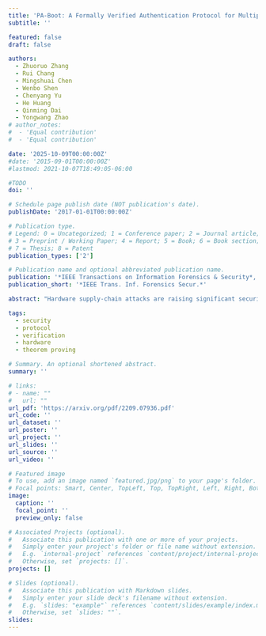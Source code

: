 ```yaml
---
title: 'PA-Boot: A Formally Verified Authentication Protocol for Multiprocessor Secure Boot under Hardware Supply-chain Attacks'
subtitle: ''

featured: false
draft: false

authors:
  - Zhuoruo Zhang
  - Rui Chang
  - Mingshuai Chen
  - Wenbo Shen
  - Chenyang Yu
  - He Huang
  - Qinming Dai
  - Yongwang Zhao
# author_notes:
#  - 'Equal contribution'
#  - 'Equal contribution'

date: '2025-10-09T00:00:00Z'
#date: '2015-09-01T00:00:00Z'
#lastmod: 2021-10-07T18:49:05-06:00

#TODO
doi: ''

# Schedule page publish date (NOT publication's date).
publishDate: '2017-01-01T00:00:00Z'

# Publication type.
# Legend: 0 = Uncategorized; 1 = Conference paper; 2 = Journal article;
# 3 = Preprint / Working Paper; 4 = Report; 5 = Book; 6 = Book section;
# 7 = Thesis; 8 = Patent
publication_types: ['2']

# Publication name and optional abbreviated publication name.
publication: '*IEEE Transactions on Information Forensics & Security*, xx'
publication_short: '*IEEE Trans. Inf. Forensics Secur.*'

abstract: "Hardware supply-chain attacks are raising significant security threats to the boot process of multiprocessor systems. In this paper, we investigate critical stages of the multiprocessor system boot process and identify a new, prevalent hardware supply-chain attack surface that can bypass secure boot due to the absence of processor-authentication mechanisms. To defend against such attacks, in this paper, we present PA-Boot, the first formally verified processor-authentication protocol for secure boot in multiprocessor systems. PA-Boot is proved functionally correct and is guaranteed to detect multiple adversarial behaviors, such as processor replacements and man-in-the-middle attacks. The fine-grained formalization of PA-Boot and its fully mechanized security proofs are carried out in the Isabelle/HOL theorem prover with 306 lemmas/theorems and ~7,100 LoC. We further implement in C an instance of PA-Boot. Experiments on the proof-of-concept implementation indicate that PA-Boot can effectively identify boot-process attacks with a considerably minor overhead (4.98% on Linux boot process) and thereby improve the security of multiprocessor systems."

tags:
  - security
  - protocol
  - verification
  - hardware
  - theorem proving

# Summary. An optional shortened abstract.
summary: ''

# links:
# - name: ""
#   url: ""
url_pdf: 'https://arxiv.org/pdf/2209.07936.pdf'
url_code: ''
url_dataset: ''
url_poster: ''
url_project: ''
url_slides: ''
url_source: ''
url_video: ''

# Featured image
# To use, add an image named `featured.jpg/png` to your page's folder.
# Focal points: Smart, Center, TopLeft, Top, TopRight, Left, Right, BottomLeft, Bottom, BottomRight.
image:
  caption: ''
  focal_point: ''
  preview_only: false

# Associated Projects (optional).
#   Associate this publication with one or more of your projects.
#   Simply enter your project's folder or file name without extension.
#   E.g. `internal-project` references `content/project/internal-project/index.md`.
#   Otherwise, set `projects: []`.
projects: []

# Slides (optional).
#   Associate this publication with Markdown slides.
#   Simply enter your slide deck's filename without extension.
#   E.g. `slides: "example"` references `content/slides/example/index.md`.
#   Otherwise, set `slides: ""`.
slides:
---
```


<!-- {{% callout note %}}
Click the _Cite_ button above to demo the feature to enable visitors to import publication metadata into their reference management software.
{{% /callout %}} -->
